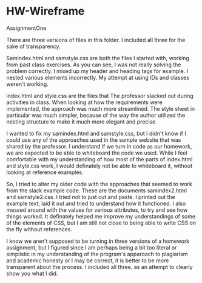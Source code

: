 # HW-Wireframe
AssignmentOne

There are three versions of files in this folder. I included all three for the sake of transparency.

Samindex.html and samstyle.css are both the files I started with, working from past class exercises. As you can see, I was not
really solving the problem correctly. I mixed up my header and heading tags for example. I nested various elements incorrectly. My attempt at using IDs and classes weren't working.

index.html and style.css are the files that The professor slacked out during activities in class. When looking at how the requirements were implemented, the approach was much more streamlined. The style sheet in particular was much simpler, because of the way the author utilized the nesting structure to make it much more elegant and precise.

I wanted to fix my samindex.html and samstyle.css, but I didn't know if I could use any of the approaches used in the sample website that was shared by the professor. I understand if we turn in code as our homework, we are expected to be able to whiteboard the code we used. While I feel comfortable with my understanding of how most of the parts of index.html and style.css work, I would definately not be able to whiteboard it, without looking at reference examples.

So, I tried to alter my older code with the approaches that seemed to work from the slack example code. These are the documents samindex2.html and samstyle2.css. I tried not to just cut and paste. I printed out the example text, laid it out and tried to understand how it functioned. I also messed around with the values for various attributes, to try and see how things worked. It definately helped me improve my understandings of some of the elements of CSS, but I am still not close to being able to write CSS on the fly without references.

I know we aren't supposed to be turning in three versions of a homework assignment, but I figured since I am perhaps being a bit too literal or simplistic in my understanding of the program's apparoach to plagiarism and academic honesty or I may be correct, it is better to be more transparent about the process. I included all three, as an attempt to clearly show you what I did.




